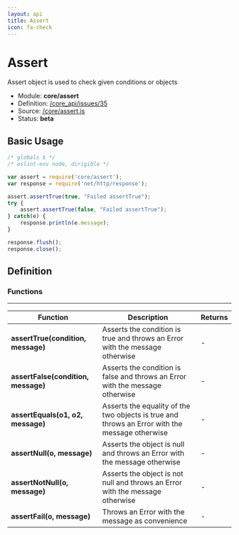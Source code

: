 ```yaml
---
layout: api
title: Assert
icon: fa-check
---
```


Assert
===

Assert object is used to check given conditions or objects

- Module: **core/assert**
- Definition: [/core_api/issues/35](https://github.com/dirigiblelabs/core_api/issues/35)
- Source: [/core/assert.js](https://github.com/dirigiblelabs/core_api/blob/master/core_api/ScriptingServices/core/assert.js)
- Status: **beta**

Basic Usage
---

```javascript
/* globals $ */
/* eslint-env node, dirigible */

var assert = require('core/assert');
var response = require('net/http/response');

assert.assertTrue(true, "Failed assertTrue");
try {
	assert.assertTrue(false, "Failed assertTrue");
} catch(e) {
    response.println(e.message);
}

response.flush();
response.close();
```

Definition
---

### Functions

---

Function     | Description | Returns
------------ | ----------- | --------
**assertTrue(condition, message)**   | Asserts the condition is true and throws an Error with the message otherwise | -
**assertFalse(condition, message)**   | Asserts the condition is false and throws an Error with the message otherwise | -
**assertEquals(o1, o2, message)**   | Asserts the equality of the two objects is true and throws an Error with the message otherwise | -
**assertNull(o, message)**   | Asserts the object is null and throws an Error with the message otherwise | -
**assertNotNull(o, message)**   | Asserts the object is not null and throws an Error with the message otherwise | -
**assertFail(o, message)**   | Throws an Error with the message as convenience | -



